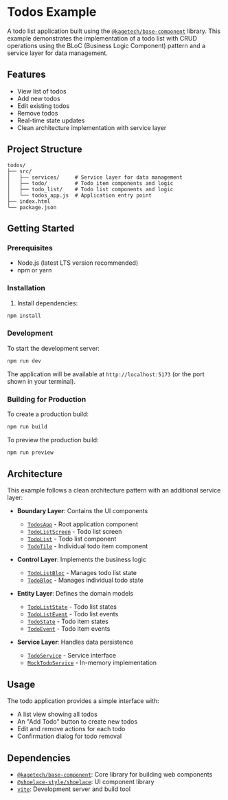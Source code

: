 # Todos Example

A todo list application built using the [`@kagetech/base-component`](../..) library. This example demonstrates the implementation of a todo list with CRUD operations using the BLoC (Business Logic Component) pattern and a service layer for data management.

## Features

- View list of todos
- Add new todos
- Edit existing todos
- Remove todos
- Real-time state updates
- Clean architecture implementation with service layer

## Project Structure

```
todos/
├── src/
│   ├── services/     # Service layer for data management
│   ├── todo/         # Todo item components and logic
│   ├── todo_list/    # Todo list components and logic
│   └── todos_app.js  # Application entry point
├── index.html
└── package.json
```

## Getting Started

### Prerequisites

- Node.js (latest LTS version recommended)
- npm or yarn

### Installation

1. Install dependencies:
```bash
npm install
```

### Development

To start the development server:

```bash
npm run dev
```

The application will be available at `http://localhost:5173` (or the port shown in your terminal).

### Building for Production

To create a production build:

```bash
npm run build
```

To preview the production build:

```bash
npm run preview
```

## Architecture

This example follows a clean architecture pattern with an additional service layer:

- **Boundary Layer**: Contains the UI components
  - [`TodosApp`](src/todos_app.js) - Root application component
  - [`TodoListScreen`](src/todo_list/boundary/todo_list_screen.js) - Todo list screen
  - [`TodoList`](src/todo_list/boundary/todo_list.js) - Todo list component
  - [`TodoTile`](src/todo_list/boundary/todo_tile.js) - Individual todo item component

- **Control Layer**: Implements the business logic
  - [`TodoListBloc`](src/todo_list/control/todo_list_bloc.js) - Manages todo list state
  - [`TodoBloc`](src/todo/control/todo_bloc.js) - Manages individual todo state

- **Entity Layer**: Defines the domain models
  - [`TodoListState`](src/todo_list/entity/todo_list_state.js) - Todo list states
  - [`TodoListEvent`](src/todo_list/entity/todo_list_event.js) - Todo list events
  - [`TodoState`](src/todo/entity/todo_state.js) - Todo item states
  - [`TodoEvent`](src/todo/entity/todo_event.js) - Todo item events

- **Service Layer**: Handles data persistence
  - [`TodoService`](src/services/todo_service/boundary/todo_service.js) - Service interface
  - [`MockTodoService`](src/services/todo_service/control/mock_todo_service.js) - In-memory implementation

## Usage

The todo application provides a simple interface with:
- A list view showing all todos
- An "Add Todo" button to create new todos
- Edit and remove actions for each todo
- Confirmation dialog for todo removal

## Dependencies

- [`@kagetech/base-component`](../..): Core library for building web components
- [`@shoelace-style/shoelace`](https://shoelace.style/): UI component library
- [`vite`](https://vite.dev/): Development server and build tool
